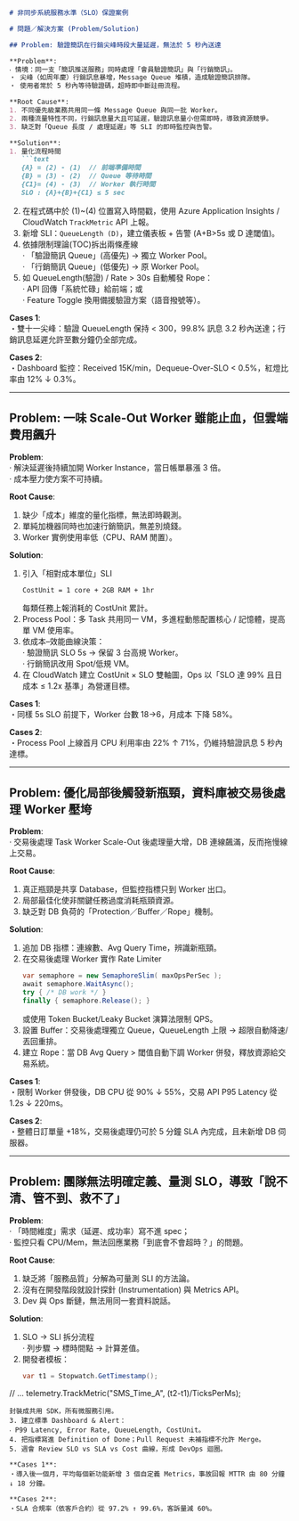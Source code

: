 ```markdown
# 非同步系統服務水準（SLO）保證案例

# 問題／解決方案 (Problem/Solution)

## Problem: 驗證簡訊在行銷尖峰時段大量延遲，無法於 5 秒內送達

**Problem**:  
‧ 情境：同一支「簡訊推送服務」同時處理「會員驗證簡訊」與「行銷簡訊」。  
‧ 尖峰（如周年慶）行銷訊息暴增，Message Queue 堆積，造成驗證簡訊排隊。  
‧ 使用者常於 5 秒內等待驗證碼，超時即中斷註冊流程。

**Root Cause**:  
1. 不同優先級業務共用同一條 Message Queue 與同一批 Worker。  
2. 兩種流量特性不同，行銷訊息量大且可延遲，驗證訊息量小但需即時，導致資源競爭。  
3. 缺乏對「Queue 長度 / 處理延遲」等 SLI 的即時監控與告警。

**Solution**:  
1. 量化流程時間  
   ```text
   {A} = (2) - (1)  // 前端準備時間  
   {B} = (3) - (2)  // Queue 等待時間  
   {C1}= (4) - (3)  // Worker 執行時間
   SLO : {A}+{B}+{C1} ≤ 5 sec
   ```  
2. 在程式碼中於 (1)~(4) 位置寫入時間戳，使用 Azure Application Insights / CloudWatch `TrackMetric` API 上報。  
3. 新增 SLI：`QueueLength (D)`，建立儀表板 + 告警 (A+B>5s 或 D 達閾值)。  
4. 依據限制理論(TOC)拆出兩條產線  
   ‧ 「驗證簡訊 Queue」(高優先) → 獨立 Worker Pool。  
   ‧ 「行銷簡訊 Queue」(低優先) → 原 Worker Pool。  
5. 如 QueueLength(驗證) / Rate > 30s 自動觸發 Rope：  
   ‧ API 回傳「系統忙碌」給前端；或  
   ‧ Feature Toggle 換用備援驗證方案（語音撥號等）。

**Cases 1**:  
・雙十一尖峰：驗證 QueueLength 保持 < 300，99.8% 訊息 3.2 秒內送達；行銷訊息延遲允許至數分鐘仍全部完成。  

**Cases 2**:  
・Dashboard 監控：Received 15K/min，Dequeue-Over-SLO < 0.5%，紅燈比率由 12% ↓ 0.3%。  

---

## Problem: 一味 Scale-Out Worker 雖能止血，但雲端費用飆升

**Problem**:  
‧ 解決延遲後持續加開 Worker Instance，當日帳單暴漲 3 倍。  
‧ 成本壓力使方案不可持續。

**Root Cause**:  
1. 缺少「成本」維度的量化指標，無法即時觀測。  
2. 單純加機器同時也加速行銷簡訊，無差別燒錢。  
3. Worker 實例使用率低（CPU、RAM 閒置）。

**Solution**:  
1. 引入「相對成本單位」SLI  
   ```text
   CostUnit = 1 core + 2GB RAM + 1hr
   ```  
   每類任務上報消耗的 CostUnit 累計。  
2. Process Pool：多 Task 共用同一 VM，多進程動態配置核心 / 記憶體，提高單 VM 使用率。  
3. 依成本–效能曲線決策：  
   ‧ 驗證簡訊 SLO 5s → 保留 3 台高規 Worker。  
   ‧ 行銷簡訊改用 Spot/低規 VM。  
4. 在 CloudWatch 建立 CostUnit × SLO 雙軸圖，Ops 以「SLO 達 99% 且日成本 ≤ 1.2x 基準」為營運目標。

**Cases 1**:  
・同樣 5s SLO 前提下，Worker 台數 18→6，月成本 下降 58%。  

**Cases 2**:  
・Process Pool 上線首月 CPU 利用率由 22% ↑ 71%，仍維持驗證訊息 5 秒內達標。

---

## Problem: 優化局部後觸發新瓶頸，資料庫被交易後處理 Worker 壓垮

**Problem**:  
‧ 交易後處理 Task Worker Scale-Out 後處理量大增，DB 連線飆滿，反而拖慢線上交易。  

**Root Cause**:  
1. 真正瓶頸是共享 Database，但監控指標只到 Worker 出口。  
2. 局部最佳化使非關鍵任務過度消耗瓶頸資源。  
3. 缺乏對 DB 負荷的「Protection／Buffer／Rope」機制。

**Solution**:  
1. 追加 DB 指標：連線數、Avg Query Time，辨識新瓶頸。  
2. 在交易後處理 Worker 實作 Rate Limiter  
   ```csharp
   var semaphore = new SemaphoreSlim( maxOpsPerSec );
   await semaphore.WaitAsync();
   try { /* DB work */ }
   finally { semaphore.Release(); }
   ```  
   或使用 Token Bucket/Leaky Bucket 演算法限制 QPS。  
3. 設置 Buffer：交易後處理獨立 Queue，QueueLength 上限 → 超限自動降速/丟回重排。  
4. 建立 Rope：當 DB Avg Query > 閾值自動下調 Worker 併發，釋放資源給交易系統。

**Cases 1**:  
・限制 Worker 併發後，DB CPU 從 90% ↓ 55%，交易 API P95 Latency 從 1.2s ↓ 220ms。  

**Cases 2**:  
・整體日訂單量 +18%，交易後處理仍可於 5 分鐘 SLA 內完成，且未新增 DB 伺服器。

---

## Problem: 團隊無法明確定義、量測 SLO，導致「說不清、管不到、救不了」

**Problem**:  
‧ 「時間維度」需求（延遲、成功率）寫不進 spec；  
‧ 監控只看 CPU/Mem，無法回應業務「到底會不會超時？」的問題。

**Root Cause**:  
1. 缺乏將「服務品質」分解為可量測 SLI 的方法論。  
2. 沒有在開發階段就設計探針 (Instrumentation) 與 Metrics API。  
3. Dev 與 Ops 斷鏈，無法用同一套資料說話。

**Solution**:  
1. SLO → SLI 拆分流程  
   ‧ 列步驟 → 標時間點 → 計算差值。  
2. 開發者模板：  
   ```csharp
   var t1 = Stopwatch.GetTimestamp();
// ...
   telemetry.TrackMetric("SMS_Time_A", (t2-t1)/TicksPerMs);
   ```  
   封裝成共用 SDK，所有微服務引用。  
3. 建立標準 Dashboard & Alert：  
   ‧ P99 Latency, Error Rate, QueueLength, CostUnit。  
4. 把指標寫進 Definition of Done；Pull Request 未補指標不允許 Merge。  
5. 週會 Review SLO vs SLA vs Cost 曲線，形成 DevOps 迴圈。

**Cases 1**:  
・導入後一個月，平均每個新功能新增 3 個自定義 Metrics，事故回報 MTTR 由 80 分鐘 ↓ 18 分鐘。  

**Cases 2**:  
・SLA 合規率（依客戶合約）從 97.2% ↑ 99.6%，客訴量減 60%。  

```
